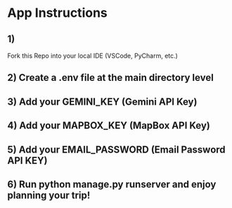# App Instructions

## 1) 
Fork this Repo into your local IDE (VSCode, PyCharm, etc.)

## 2) Create a .env file at the main directory level

## 3) Add your GEMINI_KEY (Gemini API Key)

## 4) Add your MAPBOX_KEY (MapBox API Key)

## 5) Add your EMAIL_PASSWORD (Email Password API KEY)

## 6) Run python manage.py runserver and enjoy planning your trip!
